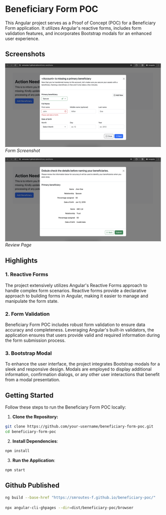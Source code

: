 # Beneficiary Form POC

This Angular project serves as a Proof of Concept (POC) for a Beneficiary Form application. It utilizes Angular's reactive forms, includes form validation features, and incorporates Bootstrap modals for an enhanced user experience.

## Screenshots

![Screenshot 1](docs/Screenshot1.png)
*Form Screenshot*

![Screenshot 2](docs/Screenshot2.png)
*Review Page*


## Highlights

### 1. Reactive Forms

The project extensively utilizes Angular's Reactive Forms approach to handle complex form scenarios. Reactive forms provide a declarative approach to building forms in Angular, making it easier to manage and manipulate the form state.

### 2. Form Validation

Beneficiary Form POC includes robust form validation to ensure data accuracy and completeness. Leveraging Angular's built-in validators, the application ensures that users provide valid and required information during the form submission process.

### 3. Bootstrap Modal

To enhance the user interface, the project integrates Bootstrap modals for a sleek and responsive design. Modals are employed to display additional information, confirmation dialogs, or any other user interactions that benefit from a modal presentation.

## Getting Started

Follow these steps to run the Beneficiary Form POC locally:

1. **Clone the Repository:**

```bash
git clone https://github.com/your-username/beneficiary-form-poc.git
cd beneficiary-form-poc
```

2. **Install Dependencies**:
```bash
npm install
```

3. **Run the Application**:
```bash
npm start
```

## Github Published
```bash
ng build --base-href "https://smroutes-f.github.io/beneficiary-poc/"

npx angular-cli-ghpages --dir=dist/beneficiary-poc/browser
```
